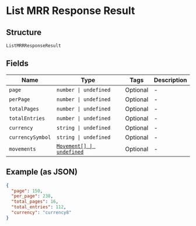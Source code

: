 
# List MRR Response Result

## Structure

`ListMRRResponseResult`

## Fields

| Name | Type | Tags | Description |
|  --- | --- | --- | --- |
| `page` | `number \| undefined` | Optional | - |
| `perPage` | `number \| undefined` | Optional | - |
| `totalPages` | `number \| undefined` | Optional | - |
| `totalEntries` | `number \| undefined` | Optional | - |
| `currency` | `string \| undefined` | Optional | - |
| `currencySymbol` | `string \| undefined` | Optional | - |
| `movements` | [`Movement[] \| undefined`](../../doc/models/movement.md) | Optional | - |

## Example (as JSON)

```json
{
  "page": 150,
  "per_page": 238,
  "total_pages": 16,
  "total_entries": 112,
  "currency": "currency8"
}
```

